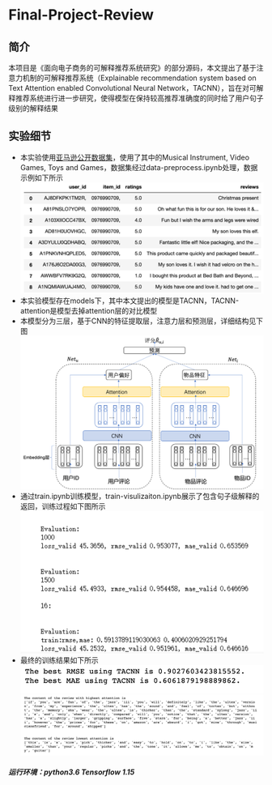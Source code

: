 # Final-Project-Review
## 简介
本项目是《面向电子商务的可解释推荐系统研究》的部分源码，本文提出了基于注意力机制的可解释推荐系统（Explainable recommendation system based on Text Attention enabled Convolutional Neural Network，TACNN），旨在对可解释推荐系统进行进一步研究，使得模型在保持较高推荐准确度的同时给了用户句子级别的解释结果
## 实验细节
* 本实验使用[亚马逊公开数据集](https://nijianmo.github.io/amazon/index.html)，使用了其中的Musical Instrument, Video Games, Toys and Games，数据集经过data-preprocess.ipynb处理，数据示例如下所示<br>
![what](https://github.com/sleepindogg/Final-Project-Review/blob/master/imgs/data-img.png)
* 本实验模型存在models下，其中本文提出的模型是TACNN，TACNN-attention是模型去掉attention层的对比模型<br>
* 本模型分为三层，基于CNN的特征提取层，注意力层和预测层，详细结构见下图<br>
![what](https://github.com/sleepindogg/Final-Project-Review/blob/master/imgs/model.png)
* 通过train.ipynb训练模型，train-visulizaiton.ipynb展示了包含句子级解释的返回，训练过程如下图所示
![what](https://github.com/sleepindogg/Final-Project-Review/blob/master/imgs/train-img.png)
* 最终的训练结果如下所示
![what](https://github.com/sleepindogg/Final-Project-Review/blob/master/imgs/result1.png)
![what](https://github.com/sleepindogg/Final-Project-Review/blob/master/imgs/result2.png)


##### 运行环境：python3.6 Tensorflow 1.15
